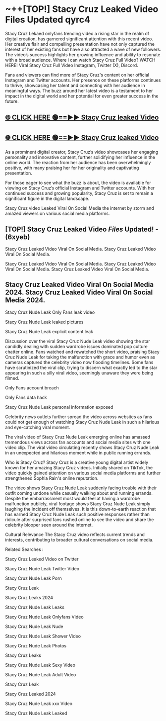 # ~++[TOP!] Stacy Cruz Leaked Video Files Updated qyrc4

 Stacy Cruz Lekaed onlyfans trending video a rising star in the realm of digital creation, has garnered significant attention with this recent video. Her creative flair and compelling presentation have not only captured the interest of her existing fans but have also attracted a wave of new followers. The video’s success highlights her growing influence and ability to resonate with a broad audience.
Where i can watch  Stacy Cruz Full Video? WATCH HERE! Viral  Stacy Cruz Full Video Instagram, Twitter (X), Discord.


Fans and viewers can find more of  Stacy Cruz's content on her official Instagram and Twitter accounts. Her presence on these platforms continues to thrive, showcasing her talent and connecting with her audience in meaningful ways. The buzz around her latest video is a testament to her impact in the digital world and her potential for even greater success in the future.


## [🌐 CLICK HERE 🟢==►►  Stacy Cruz leaked Video ](https://onlyclips.site?title=Stacy_Cruz&ref=git)

## [🌐 CLICK HERE 🟢==►►  Stacy Cruz leaked Video ](https://onlyclips.site?title=Stacy_Cruz&ref=git)


As a prominent digital creator,  Stacy Cruz’s video showcases her engaging personality and innovative content, further solidifying her influence in the online world. The reaction from her audience has been overwhelmingly positive, with many praising her for her originality and captivating presentation.

For those eager to see what the buzz is about, the video is available for viewing on  Stacy Cruz’s official Instagram and Twitter accounts. With her continued success and growing popularity,  Stacy Cruz is set to remain a significant figure in the digital landscape.


  Stacy Cruz video Leaked Viral On Social Media the internet by storm and amazed viewers on various social media platforms.


## [TOP!]  Stacy Cruz Leaked Video *Files* Updated! - (6xyeb) 

 Stacy Cruz Leaked Video Viral On Social Media. Stacy Cruz Leaked Video Viral On Social Media.

 Stacy Cruz Leaked Video Viral On Social Media. Stacy Cruz Leaked Video Viral On Social Media. Stacy Cruz Leaked Video Viral On Social Media.


##  Stacy Cruz Leaked Video Viral On Social Media 2024. Stacy Cruz Leaked Video Viral On Social Media 2024.
 Stacy Cruz Nude Leak Only Fans leak video

 Stacy Cruz Nude Leak leaked pictures

 Stacy Cruz Nude Leak explicit content leak

Discussion over the viral  Stacy Cruz Nude Leak video showing the star candidly dealing with sudden wardrobe issues dominated pop culture chatter online. Fans watched and rewatched the short video, praising  Stacy Cruz Nude Leak for taking the malfunction with grace and humor even as cameras captured the celebrity video now flooding timelines. Some fans have scrutinized the viral clip, trying to discern what exactly led to the star appearing in such a silly viral video, seemingly unaware they were being filmed.


Only Fans account breach

Only Fans data hack

 Stacy Cruz Nude Leak personal information exposed

Celebrity news outlets further spread the video across websites as fans could not get enough of watching  Stacy Cruz Nude Leak in such a hilarious and eye-catching viral moment.


The viral video of  Stacy Cruz Nude Leak emerging online has amassed tremendous views across fan accounts and social media sites with one video clip. The viral video circulating recently shows  Stacy Cruz Nude Leak in an unexpected and hilarious moment while in public running errands.


Who is  Stacy Cruz?  Stacy Cruz is a creative young digital artist widely known for her amazing  Stacy Cruz videos. Initially shared on TikTok, the video quickly gained attention on various social media platforms and further strengthened Sophia Rain's online reputation.

The video shows  Stacy Cruz Nude Leak suddenly facing trouble with their outfit coming undone while casually walking about and running errands. Despite the embarrassment most would feel at having a wardrobe malfunction publicly, viral footage shows  Stacy Cruz Nude Leak simply laughing the incident off themselves. It is this down-to-earth reaction that has earned  Stacy Cruz Nude Leak such positive responses rather than ridicule after surprised fans rushed online to see the video and share the celebrity blooper seen around the internet.

Cultural Relevance The  Stacy Cruz video reflects current trends and interests, contributing to broader cultural conversations on social media.

Related Searches :

 Stacy Cruz Leaked Video on Twitter

 Stacy Cruz Nude Leak Twitter Video

 Stacy Cruz Nude Leak Porn

 Stacy Cruz Leak 

 Stacy Cruz Leaks 2024

 Stacy Cruz Nude Leak Leaks

 Stacy Cruz Nude Leak Onlyfans Video

 Stacy Cruz Nude Leak Nude

 Stacy Cruz Nude Leak Shower Video

 Stacy Cruz Nude Leak Photos

 Stacy Cruz Leaks

 Stacy Cruz Nude Leak Sexy Video

 Stacy Cruz Nude Leak Adult Video

 Stacy Cruz Leak

 Stacy Cruz Leaked 2024

 Stacy Cruz Nude Leak xxx Video

 Stacy Cruz Nude Leak Leaked